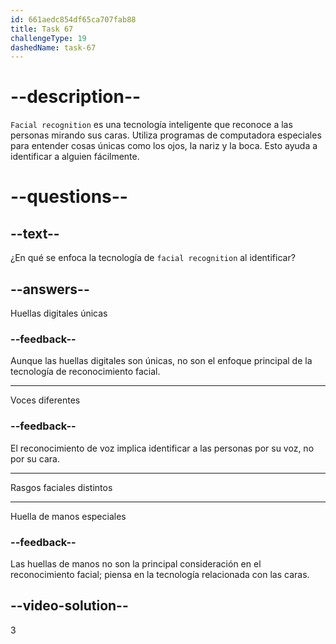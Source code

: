 ```yaml
---
id: 661aedc854df65ca707fab88
title: Task 67
challengeType: 19
dashedName: task-67
---
```


# --description--

`Facial recognition` es una tecnología inteligente que reconoce a las personas mirando sus caras. Utiliza programas de computadora especiales para entender cosas únicas como los ojos, la nariz y la boca. Esto ayuda a identificar a alguien fácilmente.


# --questions--

## --text--

¿En qué se enfoca la tecnología de `facial recognition` al identificar?

## --answers--

Huellas digitales únicas

### --feedback--

Aunque las huellas digitales son únicas, no son el enfoque principal de la tecnología de reconocimiento facial.

---

Voces diferentes

### --feedback--

El reconocimiento de voz implica identificar a las personas por su voz, no por su cara.

---

Rasgos faciales distintos

---

Huella de manos especiales

### --feedback--

Las huellas de manos no son la principal consideración en el reconocimiento facial; piensa en la tecnología relacionada con las caras.

## --video-solution--

3
